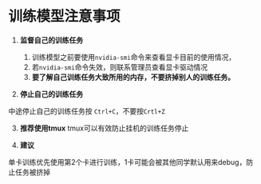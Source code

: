 # 训练模型注意事项


1. **监督自己的训练任务**
   1. 训练模型之前要使用`nvidia-smi`命令来查看显卡目前的使用情况，
   2. 若`nvidia-smi`命令失效，则联系管理员查看显卡驱动情况
   3. **要了解自己训练任务大致所用的内存，不要挤掉别人的训练任务。**

2. **停止自己的训练任务**

中途停止自己的训练任务按 `Ctrl+C`，不要按`Crtl+Z`

3. **推荐使用tmux**
   tmux可以有效防止挂机的训练任务停止

4. **建议**

单卡训练优先使用第2个卡进行训练，1卡可能会被其他同学默认用来debug，防止任务被挤掉